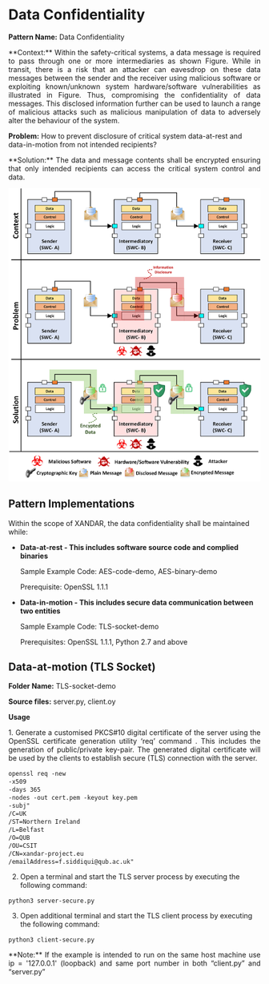 
# Data Confidentiality 

**Pattern Name:** Data Confidentiality 

<p align="justify">
**Context:** Within the safety-critical systems, a data message is required to pass through one or more intermediaries as shown Figure. While in transit, there is a risk that an attacker can eavesdrop on these data messages between the sender and the receiver using malicious software or exploiting known/unknown system hardware/software vulnerabilities as illustrated in Figure. Thus, compromising the confidentiality of data messages. This disclosed information further can be used to launch a range of malicious attacks such as malicious manipulation of data to adversely alter the behaviour of the system.
</p>

**Problem:** How to prevent disclosure of critical system data-at-rest and data-in-motion from not intended recipients?

<p align="justify">
**Solution:** The data and message contents shall be encrypted ensuring that only intended recipients can access the critical system control and data.
</p>

![Data Confidentiality Security Pattern](/images/Confidentiality.png)

## Pattern Implementations
Within the scope of XANDAR, the data confidentiality shall be maintained while:

* **Data-at-rest - This includes software source code and complied binaries**

    Sample Example Code: AES-code-demo, AES-binary-demo
    
    Prerequisite: OpenSSL 1.1.1

* **Data-in-motion - This includes secure data communication between two entities**
    
    Sample Example Code: TLS-socket-demo

    Prerequisites: OpenSSL 1.1.1, Python 2.7 and above

## Data-at-motion (TLS Socket)
**Folder Name:** TLS-socket-demo

**Source files:** server.py, client.oy

**Usage**

<p align="justify">
1. Generate a customised PKCS#10 digital certificate of the server using the OpenSSL certificate generation utility ‘req’ command . This includes the generation of public/private key-pair. The generated digital certificate will be used by the clients to establish secure (TLS) connection with the server.
</p>

```
openssl req -new 
-x509 
-days 365 
-nodes -out cert.pem -keyout key.pem 
-subj"
/C=UK
/ST=Northern Ireland
/L=Belfast
/O=QUB
/OU=CSIT
/CN=xandar-project.eu
/emailAddress=f.siddiqui@qub.ac.uk"
```

2.	Open a terminal and start the TLS server process by executing the following command:
```
python3 server-secure.py
```

3.	Open additional terminal and start the TLS client process by executing the following command:
```
python3 client-secure.py
```

<p align="justify">
**Note:** If the example is intended to run on the same host machine use ip = '127.0.0.1' (loopback) and same port number in both “client.py” and “server.py”
</p>
